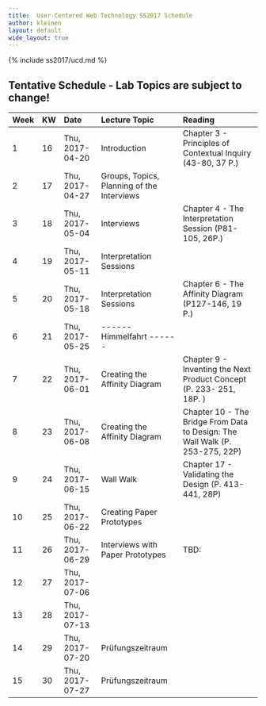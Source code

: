 ```yaml
---
title:  User-Centered Web Technology SS2017 Schedule
author: kleinen
layout: default
wide_layout: true
---
```

{% include ss2017/ucd.md %}

## Tentative Schedule - Lab Topics are subject to change!


| Week | KW | Date            | Lecture Topic                              | Reading                                                                      |
|:-----|:---|:----------------|:-------------------------------------------|:-----------------------------------------------------------------------------|
| 1    | 16 | Thu, 2017-04-20 | Introduction                               | Chapter 3 - Principles of Contextual Inquiry (43-80, 37 P.)                  |
| 2    | 17 | Thu, 2017-04-27 | Groups, Topics, Planning of the Interviews |                                                                              |
| 3    | 18 | Thu, 2017-05-04 | Interviews                                 | Chapter 4 - The Interpretation Session (P81-105, 26P.)                       |
| 4    | 19 | Thu, 2017-05-11 | Interpretation Sessions                    |                                                                              |
| 5    | 20 | Thu, 2017-05-18 | Interpretation Sessions                    | Chapter 6 - The Affinity Diagram (P127-146, 19 P.)                           |
| 6    | 21 | Thu, 2017-05-25 | ------ Himmelfahrt ------                  |                                                                              |
| 7    | 22 | Thu, 2017-06-01 | Creating the Affinity Diagram              | Chapter 9 - Inventing the Next Product Concept (P. 233- 251, 18P. )          |
| 8    | 23 | Thu, 2017-06-08 | Creating the Affinity Diagram              | Chapter 10 - The Bridge From Data to Design: The Wall Walk (P. 253-275, 22P) |
| 9    | 24 | Thu, 2017-06-15 | Wall Walk                                  | Chapter 17 - Validating the Design (P. 413-441, 28P)                         |
| 10   | 25 | Thu, 2017-06-22 | Creating Paper Prototypes                  |                                                                              |
| 11   | 26 | Thu, 2017-06-29 | Interviews with Paper Prototypes           | TBD:                                                                         |
| 12   | 27 | Thu, 2017-07-06 |                                            |                                                                              |
| 13   | 28 | Thu, 2017-07-13 |                                            |                                                                              |
| 14   | 29 | Thu, 2017-07-20 | Prüfungszeitraum                           |                                                                              |
| 15   | 30 | Thu, 2017-07-27 | Prüfungszeitraum                           |                                                                              |
 
